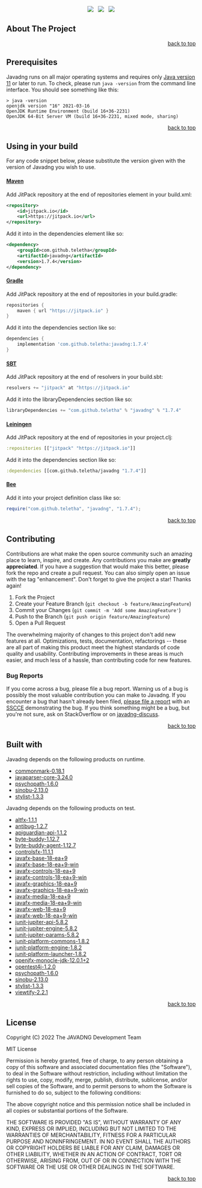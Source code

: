 <p align="center">
    <a href="https://docs.oracle.com/en/java/javase/11/"><img src="https://img.shields.io/badge/Java-Release%2011-green"/></a>
    <span>&nbsp;</span>
    <a href="https://jitpack.io/#teletha/javadng"><img src="https://img.shields.io/jitpack/v/github/teletha/javadng?label=Repository&color=green"></a>
    <span>&nbsp;</span>
    <a href="https://teletha.github.io/javadng"><img src="https://img.shields.io/website.svg?down_color=red&down_message=CLOSE&label=Official%20Site&up_color=green&up_message=OPEN&url=https%3A%2F%2Fteletha.github.io%2Fjavadng"></a>
</p>


## About The Project

<p align="right"><a href="#top">back to top</a></p>


## Prerequisites
Javadng runs on all major operating systems and requires only [Java version 11](https://docs.oracle.com/en/java/javase/11/) or later to run.
To check, please run `java -version` from the command line interface. You should see something like this:
```
> java -version
openjdk version "16" 2021-03-16
OpenJDK Runtime Environment (build 16+36-2231)
OpenJDK 64-Bit Server VM (build 16+36-2231, mixed mode, sharing)
```
<p align="right"><a href="#top">back to top</a></p>

## Using in your build
For any code snippet below, please substitute the version given with the version of Javadng you wish to use.
#### [Maven](https://maven.apache.org/)
Add JitPack repository at the end of repositories element in your build.xml:
```xml
<repository>
    <id>jitpack.io</id>
    <url>https://jitpack.io</url>
</repository>
```
Add it into in the dependencies element like so:
```xml
<dependency>
    <groupId>com.github.teletha</groupId>
    <artifactId>javadng</artifactId>
    <version>1.7.4</version>
</dependency>
```
#### [Gradle](https://gradle.org/)
Add JitPack repository at the end of repositories in your build.gradle:
```gradle
repositories {
    maven { url "https://jitpack.io" }
}
```
Add it into the dependencies section like so:
```gradle
dependencies {
    implementation 'com.github.teletha:javadng:1.7.4'
}
```
#### [SBT](https://www.scala-sbt.org/)
Add JitPack repository at the end of resolvers in your build.sbt:
```scala
resolvers += "jitpack" at "https://jitpack.io"
```
Add it into the libraryDependencies section like so:
```scala
libraryDependencies += "com.github.teletha" % "javadng" % "1.7.4"
```
#### [Leiningen](https://leiningen.org/)
Add JitPack repository at the end of repositories in your project.clj:
```clj
:repositories [["jitpack" "https://jitpack.io"]]
```
Add it into the dependencies section like so:
```clj
:dependencies [[com.github.teletha/javadng "1.7.4"]]
```
#### [Bee](https://teletha.github.io/bee)
Add it into your project definition class like so:
```java
require("com.github.teletha", "javadng", "1.7.4");
```
<p align="right"><a href="#top">back to top</a></p>


## Contributing
Contributions are what make the open source community such an amazing place to learn, inspire, and create. Any contributions you make are **greatly appreciated**.
If you have a suggestion that would make this better, please fork the repo and create a pull request. You can also simply open an issue with the tag "enhancement".
Don't forget to give the project a star! Thanks again!

1. Fork the Project
2. Create your Feature Branch (`git checkout -b feature/AmazingFeature`)
3. Commit your Changes (`git commit -m 'Add some AmazingFeature'`)
4. Push to the Branch (`git push origin feature/AmazingFeature`)
5. Open a Pull Request

The overwhelming majority of changes to this project don't add new features at all. Optimizations, tests, documentation, refactorings -- these are all part of making this product meet the highest standards of code quality and usability.
Contributing improvements in these areas is much easier, and much less of a hassle, than contributing code for new features.

### Bug Reports
If you come across a bug, please file a bug report. Warning us of a bug is possibly the most valuable contribution you can make to Javadng.
If you encounter a bug that hasn't already been filed, [please file a report](https://github.com/teletha/javadng/issues/new) with an [SSCCE](http://sscce.org/) demonstrating the bug.
If you think something might be a bug, but you're not sure, ask on StackOverflow or on [javadng-discuss](https://github.com/teletha/javadng/discussions).
<p align="right"><a href="#top">back to top</a></p>


## Built with
Javadng depends on the following products on runtime.
* [commonmark-0.18.1](https://mvnrepository.com/artifact/org.commonmark/commonmark/0.18.1)
* [javaparser-core-3.24.0](https://mvnrepository.com/artifact/com.github.javaparser/javaparser-core/3.24.0)
* [psychopath-1.6.0](https://mvnrepository.com/artifact/com.github.teletha/psychopath/1.6.0)
* [sinobu-2.13.0](https://mvnrepository.com/artifact/com.github.teletha/sinobu/2.13.0)
* [stylist-1.3.3](https://mvnrepository.com/artifact/com.github.teletha/stylist/1.3.3)

Javadng depends on the following products on test.
* [altfx-1.1.1](https://mvnrepository.com/artifact/com.github.teletha/altfx/1.1.1)
* [antibug-1.2.7](https://mvnrepository.com/artifact/com.github.teletha/antibug/1.2.7)
* [apiguardian-api-1.1.2](https://mvnrepository.com/artifact/org.apiguardian/apiguardian-api/1.1.2)
* [byte-buddy-1.12.7](https://mvnrepository.com/artifact/net.bytebuddy/byte-buddy/1.12.7)
* [byte-buddy-agent-1.12.7](https://mvnrepository.com/artifact/net.bytebuddy/byte-buddy-agent/1.12.7)
* [controlsfx-11.1.1](https://mvnrepository.com/artifact/org.controlsfx/controlsfx/11.1.1)
* [javafx-base-18-ea+9](https://mvnrepository.com/artifact/org.openjfx/javafx-base/18-ea+9)
* [javafx-base-18-ea+9-win](https://mvnrepository.com/artifact/org.openjfx/javafx-base/18-ea+9)
* [javafx-controls-18-ea+9](https://mvnrepository.com/artifact/org.openjfx/javafx-controls/18-ea+9)
* [javafx-controls-18-ea+9-win](https://mvnrepository.com/artifact/org.openjfx/javafx-controls/18-ea+9)
* [javafx-graphics-18-ea+9](https://mvnrepository.com/artifact/org.openjfx/javafx-graphics/18-ea+9)
* [javafx-graphics-18-ea+9-win](https://mvnrepository.com/artifact/org.openjfx/javafx-graphics/18-ea+9)
* [javafx-media-18-ea+9](https://mvnrepository.com/artifact/org.openjfx/javafx-media/18-ea+9)
* [javafx-media-18-ea+9-win](https://mvnrepository.com/artifact/org.openjfx/javafx-media/18-ea+9)
* [javafx-web-18-ea+9](https://mvnrepository.com/artifact/org.openjfx/javafx-web/18-ea+9)
* [javafx-web-18-ea+9-win](https://mvnrepository.com/artifact/org.openjfx/javafx-web/18-ea+9)
* [junit-jupiter-api-5.8.2](https://mvnrepository.com/artifact/org.junit.jupiter/junit-jupiter-api/5.8.2)
* [junit-jupiter-engine-5.8.2](https://mvnrepository.com/artifact/org.junit.jupiter/junit-jupiter-engine/5.8.2)
* [junit-jupiter-params-5.8.2](https://mvnrepository.com/artifact/org.junit.jupiter/junit-jupiter-params/5.8.2)
* [junit-platform-commons-1.8.2](https://mvnrepository.com/artifact/org.junit.platform/junit-platform-commons/1.8.2)
* [junit-platform-engine-1.8.2](https://mvnrepository.com/artifact/org.junit.platform/junit-platform-engine/1.8.2)
* [junit-platform-launcher-1.8.2](https://mvnrepository.com/artifact/org.junit.platform/junit-platform-launcher/1.8.2)
* [openjfx-monocle-jdk-12.0.1+2](https://mvnrepository.com/artifact/org.testfx/openjfx-monocle/jdk-12.0.1+2)
* [opentest4j-1.2.0](https://mvnrepository.com/artifact/org.opentest4j/opentest4j/1.2.0)
* [psychopath-1.6.0](https://mvnrepository.com/artifact/com.github.teletha/psychopath/1.6.0)
* [sinobu-2.13.0](https://mvnrepository.com/artifact/com.github.teletha/sinobu/2.13.0)
* [stylist-1.3.3](https://mvnrepository.com/artifact/com.github.teletha/stylist/1.3.3)
* [viewtify-2.2.1](https://mvnrepository.com/artifact/com.github.teletha/viewtify/2.2.1)
<p align="right"><a href="#top">back to top</a></p>


## License
Copyright (C) 2022 The JAVADNG Development Team

MIT License

Permission is hereby granted, free of charge, to any person obtaining a copy
of this software and associated documentation files (the "Software"), to deal
in the Software without restriction, including without limitation the rights
to use, copy, modify, merge, publish, distribute, sublicense, and/or sell
copies of the Software, and to permit persons to whom the Software is
furnished to do so, subject to the following conditions:

The above copyright notice and this permission notice shall be included in all
copies or substantial portions of the Software.

THE SOFTWARE IS PROVIDED "AS IS", WITHOUT WARRANTY OF ANY KIND, EXPRESS OR
IMPLIED, INCLUDING BUT NOT LIMITED TO THE WARRANTIES OF MERCHANTABILITY,
FITNESS FOR A PARTICULAR PURPOSE AND NONINFRINGEMENT. IN NO EVENT SHALL THE
AUTHORS OR COPYRIGHT HOLDERS BE LIABLE FOR ANY CLAIM, DAMAGES OR OTHER
LIABILITY, WHETHER IN AN ACTION OF CONTRACT, TORT OR OTHERWISE, ARISING FROM,
OUT OF OR IN CONNECTION WITH THE SOFTWARE OR THE USE OR OTHER DEALINGS IN THE
SOFTWARE.
<p align="right"><a href="#top">back to top</a></p>